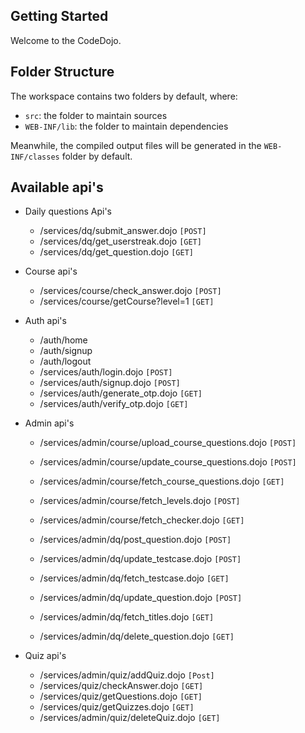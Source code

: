## Getting Started

Welcome to the CodeDojo.

## Folder Structure

The workspace contains two folders by default, where:

- `src`: the folder to maintain sources
- `WEB-INF/lib`: the folder to maintain dependencies

Meanwhile, the compiled output files will be generated in the `WEB-INF/classes` folder by default.

## Available api's

- Daily questions Api's
    - /services/dq/submit_answer.dojo `[POST]`
    - /services/dq/get_userstreak.dojo `[GET]`
    - /services/dq/get_question.dojo `[GET]`

- Course api's
    <!-- - /services/course/get_course_question.dojo `[GET]` -->
    - /services/course/check_answer.dojo `[POST]`
    - /services/course/getCourse?level=1 `[GET]`
    
- Auth api's
    - /auth/home 
    - /auth/signup
    - /auth/logout
    - /services/auth/login.dojo `[POST]`
    - /services/auth/signup.dojo `[POST]`
    - /services/auth/generate_otp.dojo `[GET]`
    - /services/auth/verify_otp.dojo `[GET]`

- Admin api's
    - /services/admin/course/upload_course_questions.dojo `[POST]`
    - /services/admin/course/update_course_questions.dojo `[POST]`
    - /services/admin/course/fetch_course_questions.dojo `[GET]`
    - /services/admin/course/fetch_levels.dojo `[POST]`
    - /services/admin/course/fetch_checker.dojo `[GET]`

    - /services/admin/dq/post_question.dojo `[POST]`
    - /services/admin/dq/update_testcase.dojo `[POST]`
    - /services/admin/dq/fetch_testcase.dojo `[GET]`
    - /services/admin/dq/update_question.dojo `[POST]`
    - /services/admin/dq/fetch_titles.dojo `[GET]`
    - /services/admin/dq/delete_question.dojo `[GET]`

- Quiz api's
    - /services/admin/quiz/addQuiz.dojo `[Post]` 
    - /services/quiz/checkAnswer.dojo `[GET]`
    - /services/quiz/getQuestions.dojo `[GET]`
    - /services/quiz/getQuizzes.dojo `[GET]`
    - /services/admin/quiz/deleteQuiz.dojo `[GET]`